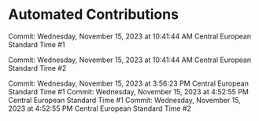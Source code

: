 # Automated Contributions

Commit: Wednesday, November 15, 2023 at 10:41:44 AM Central European Standard Time #1

Commit: Wednesday, November 15, 2023 at 10:41:44 AM Central European Standard Time #2

Commit: Wednesday, November 15, 2023 at 3:56:23 PM Central European Standard Time #1
Commit: Wednesday, November 15, 2023 at 4:52:55 PM Central European Standard Time #1
Commit: Wednesday, November 15, 2023 at 4:52:55 PM Central European Standard Time #2
